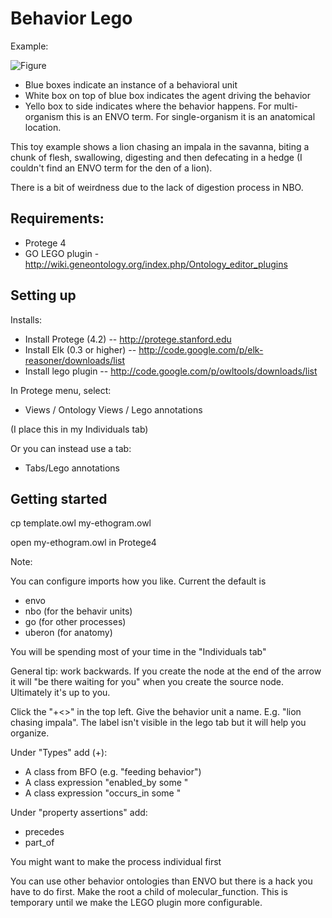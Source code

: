 # Behavior Lego

Example:

![Figure](https://raw.github.com/cmungall/behavior-lego/master/screenshots/impala.png)

 * Blue boxes indicate an instance of a behavioral unit
 * White box on top of blue box indicates the agent driving the behavior
 * Yello box to side indicates where the behavior happens. For multi-organism this is an ENVO term. For single-organism it is an anatomical location.

This toy example shows a lion chasing an impala in the savanna, biting
a chunk of flesh, swallowing, digesting and then defecating in a
hedge (I couldn't find an ENVO term for the den of a lion).

There is a bit of weirdness due to the lack of digestion process in
NBO.

## Requirements:

 * Protege 4
 * GO LEGO plugin - http://wiki.geneontology.org/index.php/Ontology_editor_plugins

## Setting up

Installs:

 * Install Protege (4.2) -- http://protege.stanford.edu
 * Install Elk (0.3 or higher) -- http://code.google.com/p/elk-reasoner/downloads/list
 * Install lego plugin --  http://code.google.com/p/owltools/downloads/list

In Protege menu, select:

 * Views / Ontology Views / Lego annotations

  (I place this in my Individuals tab)

Or you can instead use a tab:

 * Tabs/Lego annotations


Getting started
---------------

  cp template.owl my-ethogram.owl

open my-ethogram.owl in Protege4

Note:

You can configure imports how you like. Current the default is

 * envo
 * nbo (for the behavir units)
 * go (for other processes)
 * uberon (for anatomy)

You will be spending most of your time in the "Individuals tab"

General tip: work backwards. If you create the node at the end of the
arrow it will "be there waiting for you" when you create the source
node. Ultimately it's up to you.

Click the "+<>" in the top left. Give the behavior unit a
name. E.g. "lion chasing impala".  The label isn't visible in the lego
tab but it will help you organize.

Under "Types" add (+):

* A class from BFO (e.g. "feeding behavior")
* A class expression "enabled_by some <Anatomical Structure>"
* A class expression "occurs_in some <Envo or Anatomical Structure>"

Under "property assertions" add:

* precedes <activity>
* part_of <grouping process>

You might want to make the process individual first

You can use other behavior ontologies than ENVO but there is a hack
you have to do first. Make the root a child of
molecular_function. This is temporary until we make the LEGO plugin
more configurable.


